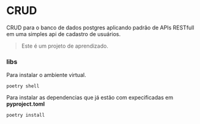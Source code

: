 # CRUD
CRUD para o banco de dados postgres aplicando padrão de APIs RESTfull em uma simples api de cadastro de usuários.
> Este é um projeto de aprendizado.
### libs
Para instalar o ambiente virtual.
```
poetry shell
```
Para instalar as dependencias que já estão com expecificadas em **pyproject.toml**
```
poetry install
```

